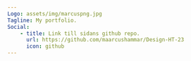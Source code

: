 ```yaml
---
Logo: assets/img/marcuspng.jpg
Tagline: My portfolio.
Social:
    - title: Link till sidans github repo.
      url: https://github.com/maarcushammar/Design-HT-23
      icon: github
---
```

